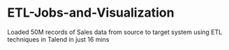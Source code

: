 # ETL-Jobs-and-Visualization
Loaded 50M records of Sales data from source to target system using ETL techniques 
in Talend in just 16 mins
